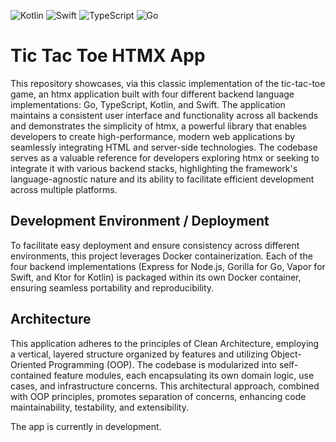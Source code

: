 ![Kotlin](https://img.shields.io/badge/Kotlin-7F52FF.svg?&style=flat&logo=kotlin&logoColor=white)
![Swift](https://img.shields.io/badge/Swift-FA7343?style=flat-square&logo=swift&logoColor=white)
![TypeScript](https://img.shields.io/badge/TypeScript-3178C6.svg?&style=flat&logo=typescript&logoColor=white)
![Go](https://img.shields.io/badge/Go-00ADD8?style=flat-square&logo=go&logoColor=white)

Tic Tac Toe HTMX App
====================

This repository showcases, via this classic implementation of the tic-tac-toe game, an htmx application built with four different backend language implementations: Go, TypeScript, Kotlin, and Swift. The application maintains a consistent user interface and functionality across all backends and demonstrates the simplicity of htmx, a powerful library that enables developers to create high-performance, modern web applications by seamlessly integrating HTML and server-side technologies. The codebase serves as a valuable reference for developers exploring htmx or seeking to integrate it with various backend stacks, highlighting the framework's language-agnostic nature and its ability to facilitate efficient development across multiple platforms.

## **Development Environment / Deployment**

To facilitate easy deployment and ensure consistency across different environments, this project leverages Docker containerization. Each of the four backend implementations (Express for Node.js, Gorilla for Go, Vapor for Swift, and Ktor for Kotlin) is packaged within its own Docker container, ensuring seamless portability and reproducibility.

## **Architecture**

This application adheres to the principles of Clean Architecture, employing a vertical, layered structure organized by features and utilizing Object-Oriented Programming (OOP). The codebase is modularized into self-contained feature modules, each encapsulating its own domain logic, use cases, and infrastructure concerns. This architectural approach, combined with OOP principles, promotes separation of concerns, enhancing code maintainability, testability, and extensibility.

The app is currently in development.

